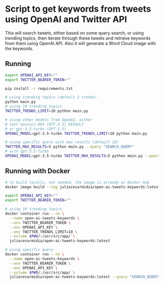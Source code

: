 # Script to get keywords from tweets using OpenAI and Twitter API

This will search tweets, either based on some query search, or using trending topics, then iterate through these tweets and retrieve keywords from them using OpenAI API. Also it will generate a Word Cloud image with the keywords.

## Running

```bash
export OPENAI_API_KEY=""
export TWITTER_BEARER_TOKEN=""

pip install -r requirements.txt

# using trending topics (default 2 trends)
python main.py
# using 10 trending topics
TWITTER_TRENDS_LIMIT=10 python main.py

# using other models from OpenAI, either
# text-davinci-003 (GPT-3.5) DEFAULT
# or gpt-3.5-turbo (GPT-3.5)
OPENAI_MODEL=gpt-3.5-turbo TWITTER_TRENDS_LIMIT=10 python main.py

# using specific query with max results (default 10)
TWITTER_MAX_RESULTS=5 python main.py --query "SEARCH_QUERY"
# with gpt-3.5-turbo
OPENAI_MODEL=gpt-3.5-turbo TWITTER_MAX_RESULTS=5 python main.py --query "SEARCH_QUERY"
```

## Running with Docker

```bash
# to build locally, not needed, the image is already on Docker Hub
docker image build --tag juliocesarmidia/open-ai-tweets-keywords:latest .

export OPENAI_API_KEY=""
export TWITTER_BEARER_TOKEN=""

# using 10 trending topics
docker container run --rm \
  --name open-ai-tweets-keywords \
  --env TWITTER_BEARER_TOKEN \
  --env OPENAI_API_KEY \
  --env TWITTER_TRENDS_LIMIT=10 \
  --volume $PWD/:/usr/src/app/ \
  juliocesarmidia/open-ai-tweets-keywords:latest

# using specific query
docker container run --rm \
  --name open-ai-tweets-keywords \
  --env TWITTER_BEARER_TOKEN \
  --env OPENAI_API_KEY \
  --volume $PWD/:/usr/src/app/ \
  juliocesarmidia/open-ai-tweets-keywords:latest --query "SEARCH_QUERY"
```
